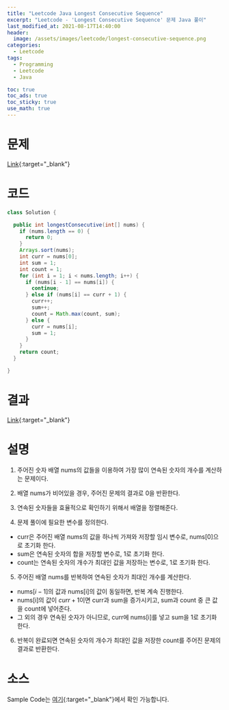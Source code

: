 ```yaml
---
title: "Leetcode Java Longest Consecutive Sequence"
excerpt: "Leetcode - 'Longest Consecutive Sequence' 문제 Java 풀이"
last_modified_at: 2021-08-17T14:40:00
header:
  image: /assets/images/leetcode/longest-consecutive-sequence.png
categories:
  - Leetcode
tags:
  - Programming
  - Leetcode
  - Java

toc: true
toc_ads: true
toc_sticky: true
use_math: true
---
```

# 문제
[Link](https://leetcode.com/problems/longest-consecutive-sequence/){:target="_blank"}

# 코드
```java
class Solution {

  public int longestConsecutive(int[] nums) {
    if (nums.length == 0) {
      return 0;
    }
    Arrays.sort(nums);
    int curr = nums[0];
    int sum = 1;
    int count = 1;
    for (int i = 1; i < nums.length; i++) {
      if (nums[i - 1] == nums[i]) {
        continue;
      } else if (nums[i] == curr + 1) {
        curr++;
        sum++;
        count = Math.max(count, sum);
      } else {
        curr = nums[i];
        sum = 1;
      }
    }
    return count;
  }

}
```

# 결과
[Link](https://leetcode.com/submissions/detail/539682680/){:target="_blank"}

# 설명
1. 주어진 숫자 배열 nums의 값들을 이용하여 가장 많이 연속된 숫자의 개수를 계산하는 문제이다.

2. 배열 nums가 비어있을 경우, 주어진 문제의 결과로 0을 반환한다.

3. 연속된 숫자들을 효율적으로 확인하기 위해서 배열을 정렬해준다.

4. 문제 풀이에 필요한 변수를 정의한다.
- curr은 주어진 배열 nums의 값을 하나씩 가져와 저장할 임시 변수로, nums[0]으로 초기화 한다.
- sum은 연속된 숫자의 합을 저장할 변수로, 1로 초기화 한다.
- count는 연속된 숫자의 개수가 최대인 값을 저장하는 변수로, 1로 초기화 한다.

5. 주어진 배열 nums를 반복하여 연속된 숫자가 최대인 개수를 계산한다.
- nums[$i - 1$]의 값과 nums[i]의 값이 동일하면, 반복 계속 진행한다.
- nums[i]의 값이 $curr + 1$이면 curr과 sum을 증가시키고, sum과 count 중 큰 값을 count에 넣어준다.
- 그 외의 경우 연속된 숫자가 아니므로, curr에 nums[i]를 넣고 sum을 1로 초기화 한다.

6. 반복이 완료되면 연속된 숫자의 개수가 최대인 값을 저장한 count를 주어진 문제의 결과로 반환한다.

# 소스
Sample Code는 [여기](https://github.com/GracefulSoul/leetcode/blob/master/src/main/java/gracefulsoul/problems/LongestConsecutiveSequence.java){:target="_blank"}에서 확인 가능합니다.